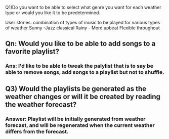 Q1)Do you want to be able to select what genre you want for each weather type or would you like it to be predetermined.

User stories: combination of types of music to be played for various types of weather
Sunny -Jazz classical
Rainy - More upbeat
Flexible throughout

## Qn: Would you like to be able to add songs to a favorite playlist?
### Ans: I'd like to be able to tweak the palylist that is to say be able to remove songs, add songs to a playlist but not to shuffle.


## Q3) Would the playlists be generated as the weather changes or will it be created by reading the weather forecast?

### Answer: Playlist will be initially generated from weather forecast, and will be regenerated when the current weather differs from the forecast.
